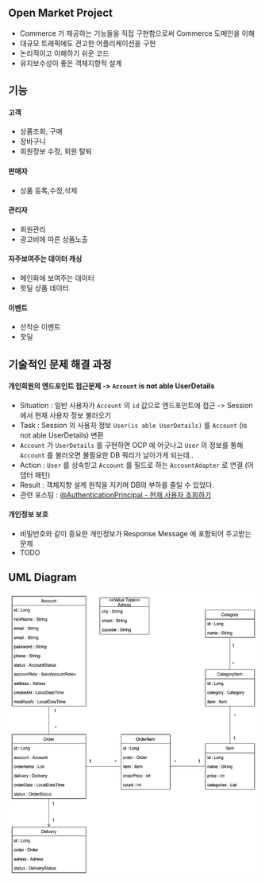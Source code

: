 ## Open Market Project
- Commerce 가 제공하는 기능들을 직접 구현함으로써 Commerce 도메인을 이해
- 대규모 트래픽에도 견고한 어플리케이션을 구현
- 논리적이고 이해하기 쉬운 코드
- 유지보수성이 좋은 객체지향적 설계


## 기능
#### 고객
- 상품조회, 구매
- 장바구니
- 회원정보 수정, 회원 탈퇴
#### 판매자
- 상품 등록,수정,삭제
#### 관리자
- 회원관리
- 광고비에 따른 상품노출 
#### 자주보여주는 데이터 캐싱
- 메인화에 보여주는 데이터
- 핫딜 상품 데이터  
#### 이벤트
- 선착순 이벤트
- 핫딜

 
## 기술적인 문제 해결 과정
#### 개인회원의 엔드포인트 접근문제 -> `Account` is not able UserDetails 
- Situation : 일반 사용자가 `Account` 의 `id` 값으로 엔드포인트에 접근 -> Session 에서 현재 사용자 정보 불러오기
- Task : Session 의 사용자 정보 `User(is able UserDetails)` 를 `Account` (is not able UserDetails) 변환
- `Account` 가 `UserDetails` 를 구현하면 OCP 에 어긋나고 `User` 의 정보를 통해 `Account` 를 불러오면 불필요한 DB 쿼리가 날아가게 되는데..
- Action : `User` 를 상속받고 `Account` 를 필드로 하는 `AccountAdapter` 로 연결 (어댑터 패턴) 
- Result : 객체지향 설계 원칙을 지키며 DB의 부하를 줄일 수 있었다. 
- 관련 포스팅 : [@AuthenticationPrincipal - 현재 사용자 조회하기](https://jjeda.tistory.com/7) 
#### 개인정보 보호
- 비밀번호와 같이 중요한 개인정보가 Response Message 에 포함되어 주고받는 문제
- TODO


## UML Diagram
![](UML.jpg)

